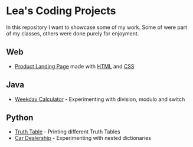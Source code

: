 # Lea's Coding Projects

In this repository I want to showcase some of my work. Some of were part of my
classes, others were done purely for enjoyment.  

## Web

- [Product Landing Page](./productlandingpage/) made with [HTML](./productlandingpage/index.html) and [CSS](./productlandingpage/styles.css)

## Java

- [Weekday Calculator](./weekday.java) - Experimenting with division, modulo and switch

## Python

- [Truth Table](./TruthTable.py) - Printing different Truth Tables 
- [Car Dealership](./CarDealership.py) - Experimenting with nested dictionaries

